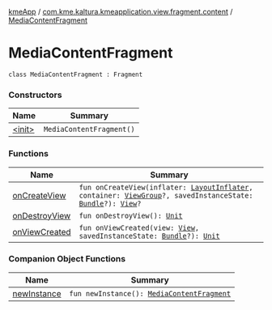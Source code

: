 [kmeApp](../../index.md) / [com.kme.kaltura.kmeapplication.view.fragment.content](../index.md) / [MediaContentFragment](./index.md)

# MediaContentFragment

`class MediaContentFragment : Fragment`

### Constructors

| Name | Summary |
|---|---|
| [&lt;init&gt;](-init-.md) | `MediaContentFragment()` |

### Functions

| Name | Summary |
|---|---|
| [onCreateView](on-create-view.md) | `fun onCreateView(inflater: `[`LayoutInflater`](https://developer.android.com/reference/android/view/LayoutInflater.html)`, container: `[`ViewGroup`](https://developer.android.com/reference/android/view/ViewGroup.html)`?, savedInstanceState: `[`Bundle`](https://developer.android.com/reference/android/os/Bundle.html)`?): `[`View`](https://developer.android.com/reference/android/view/View.html)`?` |
| [onDestroyView](on-destroy-view.md) | `fun onDestroyView(): `[`Unit`](https://kotlinlang.org/api/latest/jvm/stdlib/kotlin/-unit/index.html) |
| [onViewCreated](on-view-created.md) | `fun onViewCreated(view: `[`View`](https://developer.android.com/reference/android/view/View.html)`, savedInstanceState: `[`Bundle`](https://developer.android.com/reference/android/os/Bundle.html)`?): `[`Unit`](https://kotlinlang.org/api/latest/jvm/stdlib/kotlin/-unit/index.html) |

### Companion Object Functions

| Name | Summary |
|---|---|
| [newInstance](new-instance.md) | `fun newInstance(): `[`MediaContentFragment`](./index.md) |

